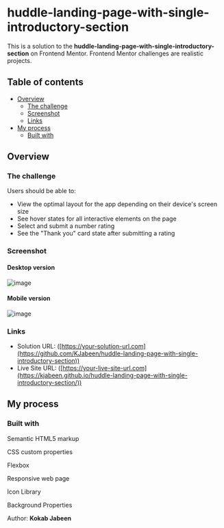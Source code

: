 # huddle-landing-page-with-single-introductory-section

This is a solution to the **huddle-landing-page-with-single-introductory-section** on Frontend Mentor. Frontend Mentor challenges are realistic projects.

## Table of contents

- [Overview](#overview)
  - [The challenge](#the-challenge)
  - [Screenshot](#screenshot)
  - [Links](#links)
- [My process](#my-process)
  - [Built with](#built-with)


## Overview

### The challenge

Users should be able to:

- View the optimal layout for the app depending on their device's screen size
- See hover states for all interactive elements on the page
- Select and submit a number rating
- See the "Thank you" card state after submitting a rating

### Screenshot

#### Desktop version

![image](https://github.com/KJabeen/huddle-landing-page-with-single-introductory-section/assets/126177876/d842e2a8-8517-4086-ac17-7ed5374ff13e)


#### Mobile version

![image](https://github.com/KJabeen/huddle-landing-page-with-single-introductory-section/assets/126177876/86259952-5c11-4cce-b478-c5d13bb83022)

 ### Links

- Solution URL: ([https://your-solution-url.com](https://github.com/KJabeen/huddle-landing-page-with-single-introductory-section))
- Live Site URL: ([https://your-live-site-url.com](https://kjabeen.github.io/huddle-landing-page-with-single-introductory-section/))


## My process

### Built with


  Semantic HTML5 markup
    
  CSS custom properties

  Flexbox
  
  Responsive web page
 
  Icon Library

  Background Properties

  
Author:
**Kokab Jabeen**


